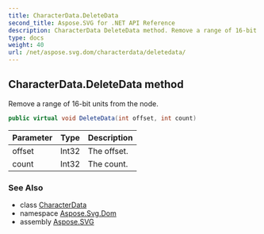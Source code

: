 ```yaml
---
title: CharacterData.DeleteData
second_title: Aspose.SVG for .NET API Reference
description: CharacterData DeleteData method. Remove a range of 16-bit units from the node
type: docs
weight: 40
url: /net/aspose.svg.dom/characterdata/deletedata/
---
```

## CharacterData.DeleteData method

Remove a range of 16-bit units from the node.

```csharp
public virtual void DeleteData(int offset, int count)
```

| Parameter | Type | Description |
| --- | --- | --- |
| offset | Int32 | The offset. |
| count | Int32 | The count. |

### See Also

* class [CharacterData](../)
* namespace [Aspose.Svg.Dom](../../../aspose.svg.dom/)
* assembly [Aspose.SVG](../../../)
